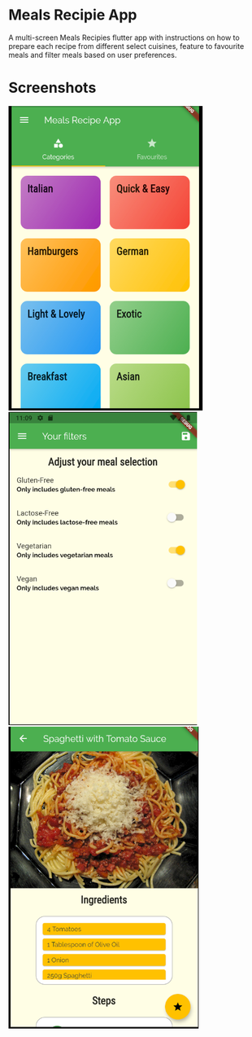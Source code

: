 # Meals Recipie App

A multi-screen Meals Recipies flutter app with instructions on how to prepare each recipe from different select cuisines, feature to favourite meals and filter meals based on user preferences.

# Screenshots
![](menu.png)
![](filters.png)
![](meal.png)

<!-- ## Getting Started

This project is a starting point for a Flutter application.

A few resources to get you started if this is your first Flutter project:

- [Lab: Write your first Flutter app](https://flutter.dev/docs/get-started/codelab)
- [Cookbook: Useful Flutter samples](https://flutter.dev/docs/cookbook)

For help getting started with Flutter, view our
[online documentation](https://flutter.dev/docs), which offers tutorials,
samples, guidance on mobile development, and a full API reference. -->
